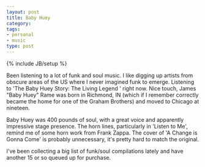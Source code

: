 ```yaml
---
layout: post
title: Baby Huey
category: 
tags: 
- personal
- music
type: post
---
```

{% include JB/setup %}


Been listening to a lot of funk and soul music. I like digging up artists from obscure areas of the US where I never imagined funk to emerge. Listening to 'The Baby Huey Story: The Living Legend ' right now. Nice touch, James "Baby Huey" Rame was born in Richmond, IN (which if I remember correctly became the home for one of the Graham Brothers) and moved to Chicago at nineteen. 

Baby Huey was 400 pounds of soul, with a great voice and apparently impressive stage presence. The horn lines, particularly in 'Listen to Me', remind me of some horn work from Frank Zappa. The cover of 'A Change is Gonna Come' is probably unnecessary, it's pretty hard to match the original. 

I've been collecting a big list of funk/soul compilations lately and have another 15 or so queued up for purchase. 
